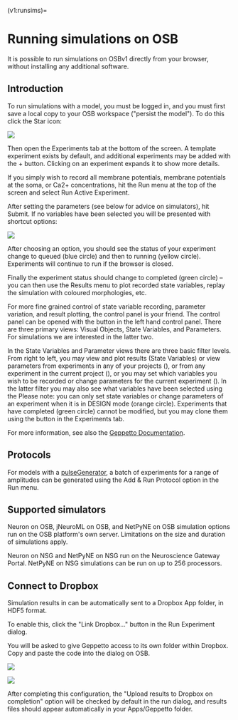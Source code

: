(v1:runsims)=
# Running simulations on OSB

It is possible to run simulations on OSBv1 directly from your browser, without installing any additional software.

## Introduction

To run simulations with a model, you must be logged in, and you must first save a local copy to your OSB workspace ("persist the model"). To do this click the Star icon:

<img src="http://www.opensourcebrain.org/images/help/persist.png" class="img-help">

Then open the Experiments tab at the bottom of the screen. A template experiment exists by default, and additional experiments may be added with the + button. Clicking on an experiment expands it to show more details.

If you simply wish to record all membrane potentials, membrane potentials at the soma, or Ca2+ concentrations, hit the Run menu at the top of the screen and select Run Active Experiment.

After setting the parameters (see below for advice on simulators), hit Submit. If no variables have been selected you will be presented with shortcut options:

<img src="https://raw.githubusercontent.com/OpenSourceBrain/OSB_Documentation/master/resources/images/run-shortcuts.png" class="img-help">

After choosing an option, you should see the status of your experiment change to queued (blue circle) and then to running (yellow circle). Experiments will continue to run if the browser is closed.

Finally the experiment status should change to completed (green circle) – you can then use the Results menu to plot recorded state variables, replay the simulation with coloured morphologies, etc.

For more fine grained control of state variable recording, parameter variation, and result plotting, the control panel is your friend. The control panel can be opened with the <i class="fas fa-list"></i> button in the left hand control panel. There are three primary views: Visual Objects, State Variables, and Parameters. For simulations we are interested in the latter two.

In the State Variables and Parameter views there are three basic filter levels. From right to left, you may view and plot results (State Variables) or view parameters from experiments in any of your projects (<i class="fas fa-globe"></i>), or from any experiment in the current project (<i class="fas fa-flask"></i>), or you may set which variables you wish to be recorded or change parameters for the current experiment (<i class="gpt-activeExp"></i>). In the latter filter you may also see what variables have been selected using the <i class="fas fa-dot-circle"></i> Please note: you can only set state variables or change parameters of an experiment when it is in DESIGN mode (orange circle). Experiments that have completed (green circle) cannot be modified, but you may clone them using the <i class="fas fa-clone"></i> button in the Experiments tab.

For more information, see also the [Geppetto Documentation](http://docs.geppetto.org/en/latest/userdocs.html).

## Protocols

For models with a [pulseGenerator](https://www.neuroml.org/NeuroML2CoreTypes/Inputs.html#pulseGenerator), a batch of experiments for a range of amplitudes can be generated using the Add & Run Protocol option in the Run menu.

## Supported simulators

Neuron on OSB, jNeuroML on OSB, and NetPyNE on OSB simulation options run on the OSB platform's own server. Limitations on the size and duration of simulations apply.

Neuron on NSG and NetPyNE on NSG run on the Neuroscience Gateway Portal. NetPyNE on NSG simulations can be run on up to 256 processors.

## Connect to Dropbox

Simulation results in can be automatically sent to a Dropbox App folder, in HDF5 format.

To enable this, click the "Link Dropbox…" button in the Run Experiment dialog.

You will be asked to give Geppetto access to its own folder within Dropbox. Copy and paste the code into the dialog on OSB.

![](https://raw.githubusercontent.com/OpenSourceBrain/OSB_Documentation/master/resources/images/dropbox-auth.png)

![](https://raw.githubusercontent.com/OpenSourceBrain/OSB_Documentation/master/resources/images/dropbox-auth2.png)

After completing this configuration, the "Upload results to Dropbox on completion" option will be checked by default in the run dialog, and results files should appear automatically in your Apps/Geppetto folder.
